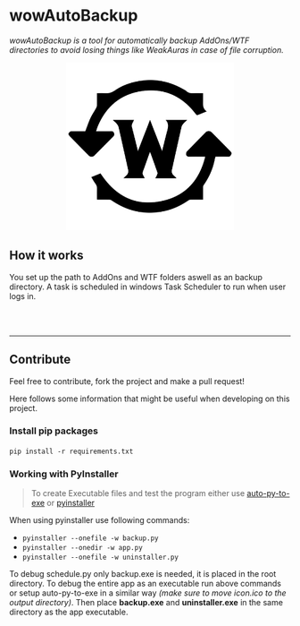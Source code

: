 # wowAutoBackup

_wowAutoBackup is a tool for automatically backup AddOns/WTF directories to avoid losing things like WeakAuras in case of file corruption._

<center>
<img src="assets/icon.svg" alt="drawing" width="300"/>
</center>

## How it works

You set up the path to AddOns and WTF folders aswell as an backup directory.
A task is scheduled in windows Task Scheduler to run when user logs in.

<br>

<br>

---

## Contribute

Feel free to contribute, fork the project and make a pull request!

Here follows some information that might be useful when developing on this project.

### Install pip packages

`pip install -r requirements.txt`

### Working with PyInstaller

> To create Executable files and test the program either use [auto-py-to-exe](https://pypi.org/project/auto-py-to-exe/) or [pyinstaller](https://pypi.org/project/pyinstaller/)

When using pyinstaller use following commands:

- `pyinstaller --onefile -w backup.py`
- `pyinstaller --onedir -w app.py`
- `pyinstaller --onefile -w uninstaller.py`

To debug schedule.py only backup.exe is needed, it is placed in the root directory.
To debug the entire app as an executable run above commands or setup auto-py-to-exe in a similar way _(make sure to move icon.ico to the output directory)_. Then place **backup.exe** and **uninstaller.exe** in the same directory as the app executable.

